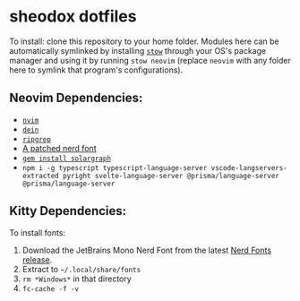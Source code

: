 # sheodox dotfiles

To install: clone this repository to your home folder. Modules here can be automatically symlinked by installing [`stow`](https://www.gnu.org/software/stow/) through your OS's package manager and using it by running `stow neovim` (replace `neovim` with any folder here to symlink that program's configurations).

## Neovim Dependencies:

* [`nvim`](https://neovim.io/)
* [`dein`](https://github.com/Shougo/dein.vim)
* [`ripgrep`](https://github.com/BurntSushi/ripgrep)
* [A patched nerd font](https://github.com/ryanoasis/nerd-fonts#font-installation)
* [`gem install solargraph`](https://github.com/castwide/solargraph)
* `npm i -g typescript typescript-language-server vscode-langservers-extracted pyright svelte-language-server @prisma/language-server @prisma/language-server`

## Kitty Dependencies:

To install fonts:
1. Download the JetBrains Mono Nerd Font from the latest [Nerd Fonts release](https://github.com/ryanoasis/nerd-fonts/releases/latest).
2. Extract to `~/.local/share/fonts`
3. `rm *Windows*` in that directory
4. `fc-cache -f -v`
